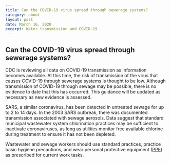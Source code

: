 ```yaml
---
title: Can the COVID-19 virus spread through sewerage systems?
category: about
layout: post
date: March 16, 2020
excerpt: Water transmission and COVID-19
---
```


## Can the COVID-19 virus spread through sewerage systems? ##

CDC is reviewing all data on COVID-19 transmission as information becomes available. At this time, the risk of transmission of the virus that causes COVID-19 through sewerage systems is thought to be low. Although transmission of COVID-19 through sewage may be possible, there is no evidence to date that this has occurred. This guidance will be updated as necessary as new evidence is assessed.

SARS, a similar coronavirus, has been detected in untreated sewage for up to 2 to 14 days. In the 2003 SARS outbreak, there was documented transmission associated with sewage aerosols. Data suggest that standard municipal wastewater system chlorination practices may be sufficient to inactivate coronaviruses, as long as utilities monitor free available chlorine during treatment to ensure it has not been depleted.

Wastewater and sewage workers should use standard practices, practice basic hygiene precautions, and wear personal protective equipment (<a href="https://www.cdc.gov/healthywater/global/sanitation/workers_handlingwaste.html">PPE</a>) as prescribed for current work tasks.
